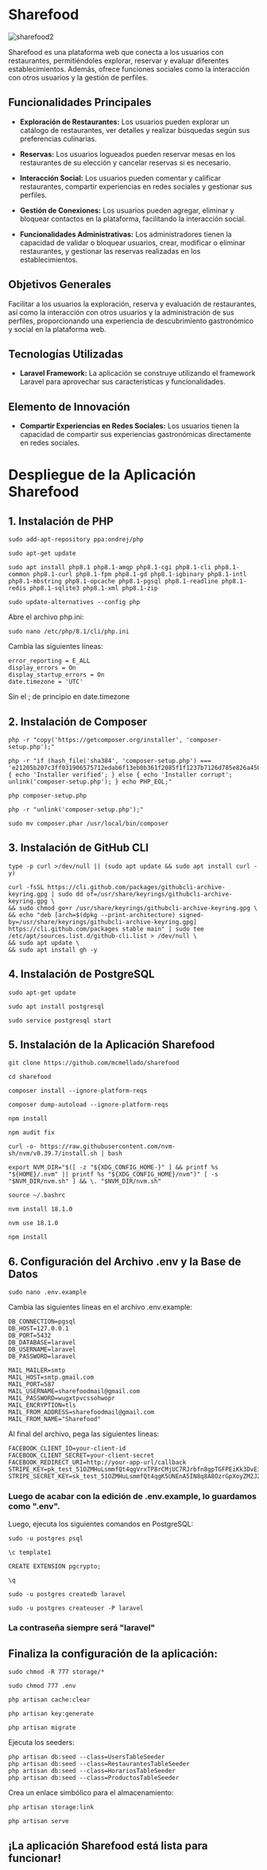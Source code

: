# Sharefood

![sharefood2](https://github.com/mcmellado/sharefood/assets/113931748/8365c455-48f3-4e28-ac4a-148972599175)



Sharefood es una plataforma web que conecta a los usuarios con restaurantes, permitiéndoles explorar, reservar y evaluar diferentes establecimientos. Además, ofrece funciones sociales como la interacción con otros usuarios y la gestión de perfiles.

## Funcionalidades Principales

- **Exploración de Restaurantes:** Los usuarios pueden explorar un catálogo de restaurantes, ver detalles y realizar búsquedas según sus preferencias culinarias.
  
- **Reservas:** Los usuarios logueados pueden reservar mesas en los restaurantes de su elección y cancelar reservas si es necesario.

- **Interacción Social:** Los usuarios pueden comentar y calificar restaurantes, compartir experiencias en redes sociales y gestionar sus perfiles.

- **Gestión de Conexiones:** Los usuarios pueden agregar, eliminar y bloquear contactos en la plataforma, facilitando la interacción social.

- **Funcionalidades Administrativas:** Los administradores tienen la capacidad de validar o bloquear usuarios, crear, modificar o eliminar restaurantes, y gestionar las reservas realizadas en los establecimientos.

## Objetivos Generales

Facilitar a los usuarios la exploración, reserva y evaluación de restaurantes, así como la interacción con otros usuarios y la administración de sus perfiles, proporcionando una experiencia de descubrimiento gastronómico y social en la plataforma web.

## Tecnologías Utilizadas

- **Laravel Framework:** La aplicación se construye utilizando el framework Laravel para aprovechar sus características y funcionalidades.

## Elemento de Innovación

- **Compartir Experiencias en Redes Sociales:** Los usuarios tienen la capacidad de compartir sus experiencias gastronómicas directamente en redes sociales.

# Despliegue de la Aplicación Sharefood

## 1. Instalación de PHP

```
sudo add-apt-repository ppa:ondrej/php
```

```
sudo apt-get update
```

```
sudo apt install php8.1 php8.1-amqp php8.1-cgi php8.1-cli php8.1-common php8.1-curl php8.1-fpm php8.1-gd php8.1-igbinary php8.1-intl php8.1-mbstring php8.1-opcache php8.1-pgsql php8.1-readline php8.1-redis php8.1-sqlite3 php8.1-xml php8.1-zip
```

``` 
sudo update-alternatives --config php
```

Abre el archivo php.ini:

```
sudo nano /etc/php/8.1/cli/php.ini
```

Cambia las siguientes líneas:

```
error_reporting = E_ALL
display_errors = On
display_startup_errors = On
date.timezone = 'UTC'
```
Sin el ; de principio en date.timezone

## 2. Instalación de Composer

```
php -r "copy('https://getcomposer.org/installer', 'composer-setup.php');"
```
```
php -r "if (hash_file('sha384', 'composer-setup.php') === 'e21205b207c3ff031906575712edab6f13eb0b361f2085f1f1237b7126d785e826a450292b6cfd1d64d92e6563bbde02') { echo 'Installer verified'; } else { echo 'Installer corrupt'; unlink('composer-setup.php'); } echo PHP_EOL;"
```

```
php composer-setup.php
```

```
php -r "unlink('composer-setup.php');"
```

```
sudo mv composer.phar /usr/local/bin/composer
```

## 3. Instalación de GitHub CLI

```
type -p curl >/dev/null || (sudo apt update && sudo apt install curl -y)
```

```
curl -fsSL https://cli.github.com/packages/githubcli-archive-keyring.gpg | sudo dd of=/usr/share/keyrings/githubcli-archive-keyring.gpg \
&& sudo chmod go+r /usr/share/keyrings/githubcli-archive-keyring.gpg \
&& echo "deb [arch=$(dpkg --print-architecture) signed-by=/usr/share/keyrings/githubcli-archive-keyring.gpg] https://cli.github.com/packages stable main" | sudo tee /etc/apt/sources.list.d/github-cli.list > /dev/null \
&& sudo apt update \
&& sudo apt install gh -y
```


## 4. Instalación de PostgreSQL

```
sudo apt-get update
```
```
sudo apt install postgresql
```
```
sudo service postgresql start
```

## 5. Instalación de la Aplicación Sharefood

```
git clone https://github.com/mcmellado/sharefood
```

```
cd sharefood
```

```
composer install --ignore-platform-reqs
```

```
composer dump-autoload --ignore-platform-reqs
```

```
npm install
```

```
npm audit fix
```

```
curl -o- https://raw.githubusercontent.com/nvm-sh/nvm/v0.39.7/install.sh | bash
```

```
export NVM_DIR="$([ -z "${XDG_CONFIG_HOME-}" ] && printf %s "${HOME}/.nvm" || printf %s "${XDG_CONFIG_HOME}/nvm")" [ -s "$NVM_DIR/nvm.sh" ] && \. "$NVM_DIR/nvm.sh"
```

```
source ~/.bashrc
```

```
nvm install 18.1.0
```

```
nvm use 18.1.0
```

```
npm install
```

## 6. Configuración del Archivo .env y la Base de Datos

```
sudo nano .env.example
```

Cambia las siguientes líneas en el archivo .env.example:

```
DB_CONNECTION=pgsql 
DB_HOST=127.0.0.1
DB_PORT=5432
DB_DATABASE=laravel
DB_USERNAME=laravel
DB_PASSWORD=laravel

MAIL_MAILER=smtp
MAIL_HOST=smtp.gmail.com
MAIL_PORT=587
MAIL_USERNAME=sharefoodmail@gmail.com
MAIL_PASSWORD=wugxtpvcssohwopr
MAIL_ENCRYPTION=tls
MAIL_FROM_ADDRESS=sharefoodmail@gmail.com
MAIL_FROM_NAME="Sharefood"
```
Al final del archivo, pega las siguientes líneas:

```
FACEBOOK_CLIENT_ID=your-client-id
FACEBOOK_CLIENT_SECRET=your-client-secret
FACEBOOK_REDIRECT_URI=http://your-app-url/callback
STRIPE_KEY=pk_test_51OZMHuLsmmfQt4qgVrxTP8rCMjUC7RJrbfn8gpTGFPEiKk3DvEiYP2P1d3zi9UvKHqk3RSOZUqbEj58zljDil8Zy00cF1bt58j
STRIPE_SECRET_KEY=sk_test_51OZMHuLsmmfQt4qgK5UNEnA5IN8q8A8OzrGpXoyZM2J2kfAnz2vQva8UViNf3rRAyp70jqPvedNRv9kfvJZLxLpc00FcnCQy7t
```

### Luego de acabar con la edición de .env.example, lo guardamos como ".env".

Luego, ejecuta los siguientes comandos en PostgreSQL:

```
sudo -u postgres psql
```

```
\c template1
```

```
CREATE EXTENSION pgcrypto;
```

```
\q
```

```
sudo -u postgres createdb laravel
```

```
sudo -u postgres createuser -P laravel
```

### La contraseña siempre será "laravel"

## Finaliza la configuración de la aplicación:

```
sudo chmod -R 777 storage/*
```

```
sudo chmod 777 .env
```
```
php artisan cache:clear
```

```
php artisan key:generate
```

```
php artisan migrate
```

Ejecuta los seeders:

```
php artisan db:seed --class=UsersTableSeeder
php artisan db:seed --class=RestaurantesTableSeeder
php artisan db:seed --class=HorariosTableSeeder
php artisan db:seed --class=ProductosTableSeeder
```

Crea un enlace simbólico para el almacenamiento:

```
php artisan storage:link
```

```
php artisan serve
```

## ¡La aplicación Sharefood está lista para funcionar!

